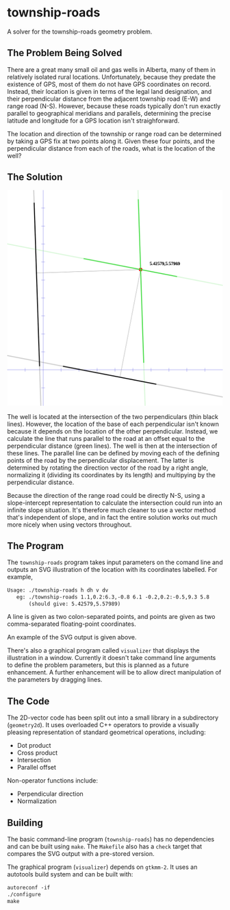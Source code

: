 # township-roads

A solver for the township-roads geometry problem.

## The Problem Being Solved

There are a great many small oil and gas wells in Alberta, many of them in relatively isolated rural locations. Unfortunately, because they predate the existence of GPS, most of them do not have GPS coordinates on record. Instead, their location is given in terms of the legal land designation, and their perpendicular distance from the adjacent township road (E-W) and range road (N-S). However, because these roads typically don't run exactly parallel to geographical meridians and parallels, determining the precise latitude and longitude for a GPS location isn't straighforward.

The location and direction of the township or range road can be determined by taking a GPS fix at two points along it. Given these four points, and the perpendicular distance from each of the roads, what is the location of the well?

## The Solution

![Well location](regression.svg)

The well is located at the intersection of the two perpendiculars (thin black lines). However, the location of the base of each perpendicular isn't known because it depends on the location of the other perpendicular. Instead, we calculate the line that runs parallel to the road at an offset equal to the perpendicular distance (green lines). The well is then at the intersection of these lines. The parallel line can be defined by moving each of the defining points of the road by the perpendicular displacement. The latter is determined by rotating the direction vector of the road by a right angle, normalizing it (dividing its coordinates by its length) and multipying by the perpendicular distance.

Because the direction of the range road could be directly N-S, using a slope-intercept representation to calculate the intersection could run into an infinite slope situation. It's therefore much cleaner to use a vector method that's independent of slope, and in fact the entire solution works out much more nicely when using vectors throughout.

## The Program

The `township-roads` program takes input parameters on the comand line and outputs an SVG illustration of the location with its coordinates labelled. For example,

```
Usage: ./township-roads h dh v dv
   eg: ./township-roads 1.1,0.2:6.3,-0.8 6.1 -0.2,0.2:-0.5,9.3 5.8
       (should give: 5.42579,5.57989)
```

A line is given as two colon-separated points, and points are given as two comma-separated floating-point coordinates.

An example of the SVG output is given above.

There's also a graphical program called `visualizer` that displays the illustration in a window. Currently it doesn't take command line arguments to define the problem parameters, but this is planned as a future enhancement. A further enhancement will be to allow direct manipulation of the parameters by dragging lines.

## The Code

The 2D-vector code has been split out into a small library in a subdirectory (`geometry2d`). It uses overloaded C++ operators to provide a visually pleasing representation of standard geometrical operations, including:

* Dot product
* Cross product
* Intersection
* Parallel offset

Non-operator functions include:

* Perpendicular direction
* Normalization

## Building

The basic command-line program (`township-roads`) has no dependencies and can be built using `make`. The `Makefile` also has a `check` target that compares the SVG output with a pre-stored version.

The graphical program (`visualizer`) depends on `gtkmm-2`. It uses an autotools build system and can be built with:

```shell
autoreconf -if
./configure
make
```
